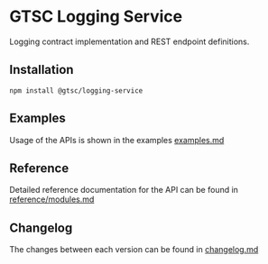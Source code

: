 # GTSC Logging Service

Logging contract implementation and REST endpoint definitions.

## Installation

```shell
npm install @gtsc/logging-service
```

## Examples

Usage of the APIs is shown in the examples [examples.md](examples.md)

## Reference

Detailed reference documentation for the API can be found in [reference/modules.md](reference/modules.md)

## Changelog

The changes between each version can be found in [changelog.md](changelog.md)
